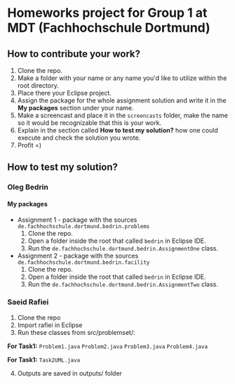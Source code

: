 # Homeworks project for Group 1 at MDT (Fachhochschule Dortmund)

## How to contribute your work?

1) Clone the repo.
2) Make a folder with your name or any name you'd like to utilize within the root directory.
3) Place there your Eclipse project.
4) Assign the package for the whole assignment solution and write it in the **My packages** section under your name. 
5) Make a screencast and place it in the `screencasts` folder, make the name so it would be recognizable that this is your work.
6) Explain in the section called **How to test my solution?** how one could execute and check the solution you wrote.
7) Profit =)

## How to test my solution?

### Oleg Bedrin

#### My packages

* Assignment 1 - package with the sources `de.fachhochschule.dortmund.bedrin.problems`
  1) Clone the repo.
  2) Open a folder inside the root that called `bedrin` in Eclipse IDE.
  3) Run the `de.fachhochschule.dortmund.bedrin.AssignmentOne` class.
* Assignment 2 - package with the sources `de.fachhochschule.dortmund.bedrin.facility`
  1) Clone the repo.
  2) Open a folder inside the root that called `bedrin` in Eclipse IDE.
  3) Run the `de.fachhochschule.dortmund.bedrin.AssignmentTwo` class.

### Saeid Rafiei
1) Clone the repo
2) Import rafiei in Eclipse
3) Run these classes from src/problemset/:

**For Task1:**
    `Problem1.java`
    `Problem2.java`
    `Problem3.java`
    `Problem4.java`
    
**For Task1:**
    `Task2UML.java`
	
	
4) Outputs are saved in outputs/ folder
